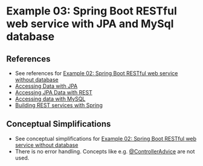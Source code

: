 # Example 03: Spring Boot RESTful web service with JPA and MySql database

## References

- See references for [Example 02: Spring Boot RESTful web service without database](/examples/02-Spring-Boot-RESTful-web-service-without-database/README.md)
- [Accessing Data with JPA](https://spring.io/guides/gs/accessing-data-jpa/)
- [Accessing JPA Data with REST](https://spring.io/guides/gs/accessing-data-rest/)
- [Accessing data with MySQL](https://spring.io/guides/gs/accessing-data-mysql/)
- [Building REST services with Spring](https://spring.io/guides/tutorials/rest/)

## Conceptual Simplifications

- See conceptual simplifications for [Example 02: Spring Boot RESTful web service without database](/examples/02-Spring-Boot-RESTful-web-service-without-database/README.md)
- There is no error handling. Concepts like e.g. [@ControllerAdvice](https://reflectoring.io/spring-boot-exception-handling/) are not used.
